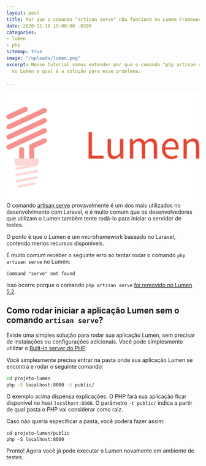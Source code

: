 ```yaml
---
layout: post
title: Por que o comando "artisan serve" não funciona no Lumen Framework?
date: 2020-11-18 15:00:00 -0200
categories:
- lumen
- php
sitemap: true
image: "/uploads/lumen.png"
excerpt: Nesse tutorial vamos entender por que o comando "php artisan serve" não funciona
  no Lumen e qual é a solução para esse problema.

---
```

![](/uploads/lumen.png)O comando [artisan serve](blog/2019/08/17/truques-com-o-comando-php-artisan-serve) provavelmente é um dos mais utilizados no desenvolvimento com Laravel, e é muito comum que os desenvolvedores que utilizam o Lumen também tente rodá-lo para iniciar o servidor de testes.

O ponto é que o Lumen é um microframework baseado no Laravel, contendo menos recursos disponíveis.

É muito comum receber o seguinte erro ao tentar rodar o comando `php artisan serve` no Lumen:

```b
Command "serve" not found
```

Isso ocorre porque o comando `php artisan serve` [foi removido no Lumen 5.2](https://stackoverflow.com/questions/34692894/why-has-the-artisan-serve-command-been-removed-from-lumen-5-2). 


## Como rodar iniciar a aplicação Lumen sem o comando `artisan serve`?

Existe uma simples solução para rodar sua aplicação Lumen, sem precisar de instalações ou configurações adicionais. Você pode simplesmente utilizar o [Built-In server do PHP](https://www.php.net/manual/pt_BR/features.commandline.webserver.php). 

Você simplesmente precisa entrar na pasta onde sua aplicação Lumen se encontra e rodar o seguinte comando:

```bash
cd projeto-lumen
php -S localhost:8000 -t public/
```

O exemplo acima dispensa explicações. O PHP fará sua aplicação ficar disponível no host `localhost:8000`.  O parâmetro `-t public/` indica a partir de qual pasta o PHP vai considerar como raiz.


Caso não queria especificar a pasta, você poderá fazer assim:

```
cd projeto-lumen/public
php -S localhost:8000
```



Pronto! Agora você já pode executar o Lumen novamente em ambiente de testes.